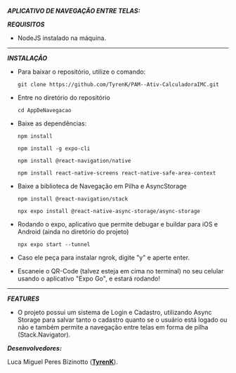 ***APLICATIVO DE NAVEGAÇÃO ENTRE TELAS:***

***REQUISITOS***

  - NodeJS instalado na máquina.

---

***INSTALAÇÃO***

- Para baixar o repositório, utilize o comando:

      git clone https://github.com/TyrenK/PAM--Ativ-CalculadoraIMC.git
- Entre no diretório do repositório
  
      cd AppDeNavegacao

- Baixe as dependências:

      npm install
  
      npm install -g expo-cli

      npm install @react-navigation/native

      npm install react-native-screens react-native-safe-area-context

- Baixe a biblioteca de Navegação em Pilha e AsyncStorage

      npm install @react-navigation/stack

      npx expo install @react-native-async-storage/async-storage
      
  
- Rodando o expo, aplicativo que permite debugar e buildar para iOS e Android (ainda no diretório do projeto)

      npx expo start --tunnel
- Caso ele peça para instalar ngrok, digite "y" e aperte enter.

 - Escaneie o QR-Code (talvez esteja em cima no terminal) no seu celular usando o aplicativo "Expo Go", e estará rodando!

---

***FEATURES***
- O projeto possui um sistema de Login e Cadastro, utilizando Async Storage para salvar tanto o cadastro quanto se o usuário está logado ou não e também permite a navegação entre telas em forma de pilha (Stack.Navigator).

***Desenvolvedores:***

Luca Miguel Peres Bizinotto ([**TyrenK**](https://github.com/TyrenK)).
